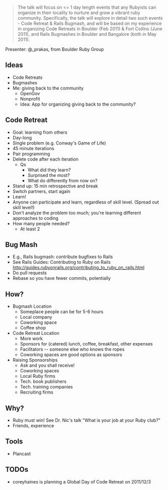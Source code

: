 > The talk will focus on <= 1 day length events that any Rubyists can organize in their locality to nurture and grow a vibrant ruby community.
Specifically, the talk will explore in detail two such events - Code Retreat & Rails Bugmash, and will be based on my experience in organizing Code Retreats in Boulder (Feb 2011) & Fort Collins (June 2011), and Rails Bugmashes in Boulder and Bangalore (both in May 2011).

Presenter: @_prakas, from Boulder Ruby Group

Ideas
-----

* Code Retreats
* Bugmashes
* Me: giving back to the community
  * OpenGov
  * Nonprofit
  * Idea: App for organizing giving back to the community?

Code Retreat
------------

* Goal: learning from others
* Day-long
* Single problem (e.g. Conway's Game of Life)
* 45 minute iterations
* Pair programming
* Delete code after each iteration
  * Qs
    * What did they learn?
    * Surprised the most?
    * What do differently from now on?
* Stand up: 15 min retrospective and break
* Switch partners, start again
* Learn!
* Anyone can participate and learn, regardless of skill level.  (Spread out skill level!)
* Don't analyze the problem too much; you're learning different approaches to coding
* How many people needed?
  * At least 2

Bug Mash
--------

* E.g., Rails bugmash: contribute bugfixes to Rails
* See Rails Guides: Contributing to Ruby on Rails http://guides.rubyonrails.org/contributing_to_ruby_on_rails.html
* Do pull requests
* Rebase so you have fewer commits, potentially

How?
----

* Bugmash Location
  * Someplace people can be for 5-6 hours
  * Local company
  * Coworking space
  * Coffee shop
* Code Retreat Location
  * More work
  * Sponsors for (catered) lunch, coffee, breakfast, other expenses
  * Facilitators -- someone else who knows the ropes
  * Coworking spaces are good options as sponsors
* Raising Sponsorships
  * Ask and you shall receive!
  * Coworking spaces
  * Local Ruby firms
  * Tech. book publishers
  * Tech. training companies
  * Recruiting firms

Why?
----

* Ruby must win!  See Dr. Nic's talk "What is your job at your Ruby club?"
* Friends, experience

Tools
-----

* Plancast

TODOs
-----

* coreyhaines is planning a Global Day of Code Retreat on 2011/12/3
